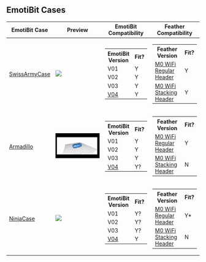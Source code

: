 ## EmotiBit Cases

| EmotiBit Case | Preview | EmotiBit<br>Compatibility | Feather<br>Compatibility |
| ------------- | ------------ | ------------ | ------------ |
|[SwissArmyCase](./SwissArmyCase/) | ![](./SwissArmyCase/assets/preview.gif)| <table><tr><th>EmotiBit<br>Version</th><th>Fit?</th></tr><tr><td>V01</td><td>Y</td></tr><tr><td>V02</td><td>Y</td></tr><tr><td>V03</td><td>Y</td></tr><tr><td><a href=https://github.com/EmotiBit/EmotiBit_Cases/tree/feat-reorg-cases/EmotiBit_3D_Models/V04>V04</a></td><td>Y</td></tr></table> | <table><tr><th>Feather<br>Version</th><th>Fit?</th></tr><tr><td><a href=https://www.adafruit.com/product/2598>M0 WiFi<br>Regular Header</a></td><td>Y</td></tr><tr><td><a href=https://www.adafruit.com/product/3044>M0 WiFi<br>Stacking Header</a></td><td>Y</td></tr></table> |
|[Armadillo](./Armadillo/) | ![](./Armadillo/assets/preview.gif) | <table><tr><th>EmotiBit<br>Version</th><th>Fit?</th></tr><tr><td>V01</td><td>Y</td></tr><tr><td>V02</td><td>Y</td></tr><tr><td>V03</td><td>Y</td></tr><tr><td><a href=https://github.com/EmotiBit/EmotiBit_Cases/tree/feat-reorg-cases/EmotiBit_3D_Models/V04>V04</a></td><td>Y?</td></tr></table> | <table><tr><th>Feather<br>Version</th><th>Fit?</th></tr><tr><td><a href=https://www.adafruit.com/product/2598>M0 WiFi<br>Regular Header</a></td><td>Y</td></tr><tr><td><a href=https://www.adafruit.com/product/3044>M0 WiFi<br>Stacking Header</a></td><td>N</td></tr></table> |
|[NinjaCase](./NinjaCase/) | ![](./NinjaCase/assets/preview.gif) | <table><tr><th>EmotiBit<br>Version</th><th>Fit?</th></tr><tr><td>V01</td><td>Y?</td></tr><tr><td>V02</td><td>Y?</td></tr><tr><td>V03</td><td>Y?</td></tr><tr><td><a href=https://github.com/EmotiBit/EmotiBit_Cases/tree/feat-reorg-cases/EmotiBit_3D_Models/V04>V04</a></td><td>Y</td></tr></table> | <table><tr><th>Feather<br>Version</th><th>Fit?</th></tr><tr><td><a href=https://www.adafruit.com/product/2598>M0 WiFi<br>Regular Header</a></td><td>Y*</td></tr><tr><td><a href=https://www.adafruit.com/product/3044>M0 WiFi<br>Stacking Header</a></td><td>N</td></tr></table> |

